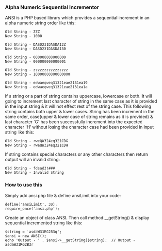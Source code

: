 ### Alpha Numeric Sequential Incrementor
ANSI is a PHP based library which provides a sequential increment in an alpha numeric string order like this:

```
Old String - ZZZ
New String - 1000

Old String - DASD231DASDA12Z
New String - DASD231DASDA130

Old String - 000000000000000
New String - 000000000000001

Old String - zzzzzzzzzzzzzzzz
New String - 10000000000000000

Old String - edwaeqweq31321eae2131ea19
New String - edwaeqweq31321eae2131ea1a
```
If a string or a part of string contains uppercase, lowercase or both. It will going to increment last character
of string in the same case as it is provided in the input string & it will not effect rest of the string case.
This following string contains both upper & lower cases. String has been increment in the same order,
case(upper & lower case of string remains as it is provided) & last character 'G' has been successfully increment
into the expected character 'H' without losing the character case had been provided in input string like this:

```
Old String - rweQW324eq321CDG
New String - rweQW324eq321CDH
```

If string contains special characters or any other characters then return output will an invalid string:

```
Old String - fdsad3!###
New String - Invalid String
```

### How to use this
Simply add ansi.php file & define ansiLimit into your code:

```
define('ansiLimit', 30);
require_once('ansi.php');
```

Create an object of class ANSI. Then call method __getString() & display sequential incremented string like this:

```
$string = 'asdaW31RG2B3q';
$ansi = new ANSI();
echo 'Output - ' . $ansi->__getString($string);  // Output - asdaW31RG2B3r
```
